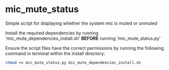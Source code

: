 # mic_mute_status
Simple script for displaying whether the system mic is muted or unmuted

Install the required dependencies by running 'mic_mute_dependencies_install.sh' **BEFORE** running 'mic_mute_status.py'

Ensure the script files have the correct permissions by running the following command in terminal within the install directory:
```bash
chmod +x mic_mute_status.py mic_mute_dependencies_install.sh
```